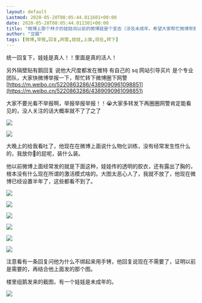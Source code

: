 ```yaml
---
layout: default
Lastmod: 2020-05-20T08:05:44.011601+00:00
date: 2020-05-20T08:05:44.011301+00:00
title: "微博上那个林夕的娃娃间以前的微博就是个变态（涉及未成年，希望大家帮忙微博举报"
author: "豆瓣"
tags: [微博,举报,回复,网警,娃娃,上面,现在,转下]
---
```


统一回复下，娃娃是真人！！里面是真的活人！

另外隔壁贴有鹅回复 说他大尺度都发在推特 有自己的 sq 网站引导买片 是个专业团队，大家快微博举报一下，帮忙转下微博圈下网警 [https://m.weibo.cn/5220863286/4389090961098851](https://m.weibo.cn/5220863286/4389090961098851)

大家不要光看不举报啊，举报举报举报！！😭大家多转发下再圈圈网警肯定能看见的，没人关注的话大概率就不了了之了

![](https://images.weserv.nl/?url=https%3A//img9.doubanio.com/view/group_topic/l/public/p186668714.webp)

![](https://images.weserv.nl/?url=https%3A//img3.doubanio.com/view/group_topic/l/public/p186659422.webp)

大晚上的给我看吐了，他现在在微博上面说什么物化训练，没有经常发生性什么的，我放你🐴的屁呢，装什么装。

他以前微博上面经常发的就是下面这种，娃娃传的透明的胶衣，还有露出了胸的，根本没有什么现在所谓的激活模式啥的。大图太恶心人了，我就不放了，他现在微博已经设置半年了，这些都看不到了。

![](https://images.weserv.nl/?url=https%3A//img1.doubanio.com/view/group_topic/l/public/p186659048.webp)

![](https://images.weserv.nl/?url=https%3A//img9.doubanio.com/view/group_topic/l/public/p186659046.webp)

![](https://images.weserv.nl/?url=https%3A//img3.doubanio.com/view/group_topic/l/public/p186659041.webp)

![](https://images.weserv.nl/?url=https%3A//img9.doubanio.com/view/group_topic/l/public/p186659045.webp)

![](https://images.weserv.nl/?url=https%3A//img1.doubanio.com/view/group_topic/l/public/p186659047.webp)

![](https://images.weserv.nl/?url=https%3A//img1.doubanio.com/view/group_topic/l/public/p186659039.webp)

注意看有一条回复问他为什么不绑起来用手铐，他回复说现在不需要了，证明以前是需要的，再结合他上面发的那个图。

楼里组鹅发来的截图，有一个娃娃是未成年的。

![](https://images.weserv.nl/?url=https%3A//img9.doubanio.com/view/group_topic/l/public/p186659715.webp)

